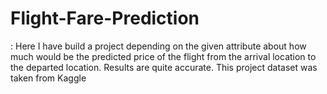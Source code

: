 # Flight-Fare-Prediction
: Here I have build a project depending on the given attribute about how much would be the predicted price of the flight from the arrival  location to the  departed location. Results are quite accurate. This project dataset was taken from Kaggle 
